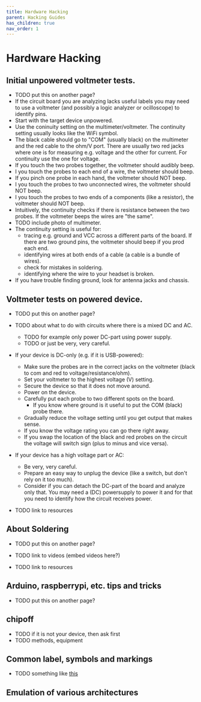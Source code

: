 ```yaml
---
title: Hardware Hacking
parent: Hacking Guides
has_children: true
nav_order: 1
---
```


# Hardware Hacking


## Initial unpowered voltmeter tests.
* TODO put this on another page?
* If the circuit board you are analyzing lacks useful labels you may need to
  use a voltmeter (and possibly a logic analyzer or ocilloscope) to identify pins.
* Start with the target device unpowered.
* Use the coninuity setting on the multimeter/voltmeter. The continuity
  setting usually looks like the WiFi symbol.
* The black cable should go to "COM" (usually black) on the multimeter and the red cable to
  the ohm/V port. There are usually two red jacks where one is for measuring e.g. voltage and the other for current. For continuity use the one for voltage.
* If you touch the two probes together, the voltmeter should audibly beep.
* I you touch the probes to each end of a wire, the voltmeter should beep.
* If you pinch one probe in each hand, the voltmeter should NOT beep.
* I you touch the probes to two unconnected wires, the voltmeter should NOT beep.
* I you touch the probes to two ends of a components (like a resistor), the voltmeter should NOT beep.
* Intuitively, the continuity checks if there is resistance between the two probes. If the voltmeter beeps the wires are "the same".
* TODO include photo of multimeter.
* The continuity setting is useful for:
    * tracing e.g. ground and VCC across a different parts of the board. If there are two ground pins, the voltmeter should beep if you prod each end.
    * identifying wires at both ends of a cable (a cable is a bundle of wires).
    * check for mistakes in soldering.
    * identifying where the wire to your headset is broken.
* If you have trouble finding ground, look for antenna jacks and chassis.


## Voltmeter tests on powered device.
* TODO put this on another page?
* TODO about what to do with circuits where there is a mixed DC and AC.
    * TODO for example only power DC-part using power supply.
    * TODO or just be very, very careful.
* If your device is DC-only (e.g. if it is USB-powered):
    * Make sure the probes are in the correct jacks on the voltmeter (black to
      com and red to voltage/resistance/ohm).
    * Set your voltmeter to the highest voltage (V) setting.
    * Secure the device so that it does not move around.
    * Power on the device.
    * Carefully put each probe to two different spots on the board.
        * If you know where ground is it useful to put the COM (black) probe there.
    * Gradually reduce the voltage setting until you get output that makes sense.
    * If you know the voltage rating you can go there right away.
    * If you swap the location of the black and red probes on the circuit the
      voltage will switch sign (plus to minus and vice versa).
* If your device has a high voltage part or AC:
    * Be very, very careful.
    * Prepare an easy way to unplug the device (like a switch, but don't rely on it too
      much).
    * Consider if you can detach the DC-part of the board and analyze only
      that. You may need a (DC) powersupply to power it and for that you need
      to identify how the circuit receives power.

* TODO link to resources

## About Soldering
* TODO put this on another page?

* TODO link to videos (embed videos here?)
* TODO link to resources

## Arduino, raspberrypi, etc. tips and tricks
* TODO put this on another page?

## chipoff
* TODO if it is not your device, then ask first
* TODO methods, equipment

## Common label, symbols and markings
* TODO something like [this](https://electronics.stackexchange.com/a/25310)

## Emulation of various architectures

